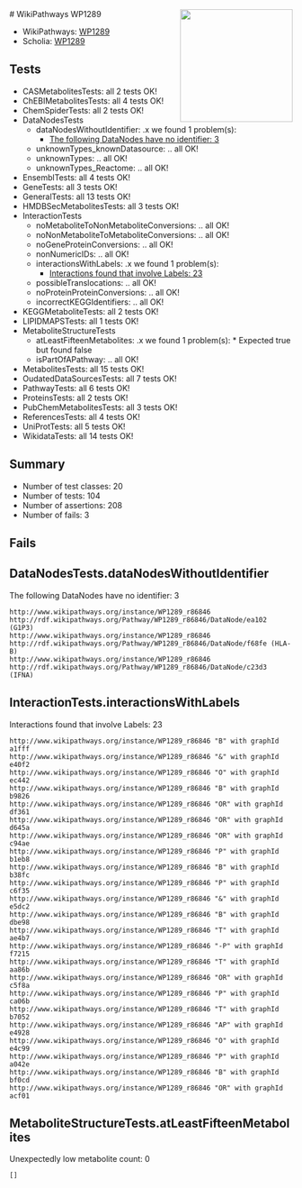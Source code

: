 <img style="float: right; width: 200px" src="https://upload.wikimedia.org/wikipedia/commons/thumb/8/83/Wplogo_with_text_500.png/640px-Wplogo_with_text_500.png" />
# WikiPathways WP1289

* WikiPathways: [WP1289](https://new.wikipathways.org/pathways/WP1289)
* Scholia: [WP1289](https://scholia.toolforge.org/wikipathways/WP1289)
## Tests
* CASMetabolitesTests: all 2 tests OK!
* ChEBIMetabolitesTests: all 4 tests OK!
* ChemSpiderTests: all 2 tests OK!
* DataNodesTests
    * dataNodesWithoutIdentifier: .x we found 1 problem(s):
        * [The following DataNodes have no identifier: 3](#d2d32fa2)
    * unknownTypes_knownDatasource: .. all OK!
    * unknownTypes: .. all OK!
    * unknownTypes_Reactome: .. all OK!
* EnsemblTests: all 4 tests OK!
* GeneTests: all 3 tests OK!
* GeneralTests: all 13 tests OK!
* HMDBSecMetabolitesTests: all 3 tests OK!
* InteractionTests
    * noMetaboliteToNonMetaboliteConversions: .. all OK!
    * noNonMetaboliteToMetaboliteConversions: .. all OK!
    * noGeneProteinConversions: .. all OK!
    * nonNumericIDs: .. all OK!
    * interactionsWithLabels: .x we found 1 problem(s):
        * [Interactions found that involve Labels: 23](#fe97a8da)
    * possibleTranslocations: .. all OK!
    * noProteinProteinConversions: .. all OK!
    * incorrectKEGGIdentifiers: .. all OK!
* KEGGMetaboliteTests: all 2 tests OK!
* LIPIDMAPSTests: all 1 tests OK!
* MetaboliteStructureTests
    * atLeastFifteenMetabolites: .x we found 1 problem(s):
            * Expected true but found false
    * isPartOfAPathway: .. all OK!
* MetabolitesTests: all 15 tests OK!
* OudatedDataSourcesTests: all 7 tests OK!
* PathwayTests: all 6 tests OK!
* ProteinsTests: all 2 tests OK!
* PubChemMetabolitesTests: all 3 tests OK!
* ReferencesTests: all 4 tests OK!
* UniProtTests: all 5 tests OK!
* WikidataTests: all 14 tests OK!


## Summary

* Number of test classes: 20
* Number of tests: 104
* Number of assertions: 208
* Number of fails: 3

## Fails

<a name="d2d32fa2" />

## DataNodesTests.dataNodesWithoutIdentifier

The following DataNodes have no identifier: 3
```
http://www.wikipathways.org/instance/WP1289_r86846 http://rdf.wikipathways.org/Pathway/WP1289_r86846/DataNode/ea102 (G1P3)
http://www.wikipathways.org/instance/WP1289_r86846 http://rdf.wikipathways.org/Pathway/WP1289_r86846/DataNode/f68fe (HLA-B)
http://www.wikipathways.org/instance/WP1289_r86846 http://rdf.wikipathways.org/Pathway/WP1289_r86846/DataNode/c23d3 (IFNA)
```

<a name="fe97a8da" />

## InteractionTests.interactionsWithLabels

Interactions found that involve Labels: 23
```
http://www.wikipathways.org/instance/WP1289_r86846 "B" with graphId a1fff
http://www.wikipathways.org/instance/WP1289_r86846 "&" with graphId e40f2
http://www.wikipathways.org/instance/WP1289_r86846 "O" with graphId ec442
http://www.wikipathways.org/instance/WP1289_r86846 "B" with graphId b9826
http://www.wikipathways.org/instance/WP1289_r86846 "OR" with graphId df361
http://www.wikipathways.org/instance/WP1289_r86846 "OR" with graphId d645a
http://www.wikipathways.org/instance/WP1289_r86846 "OR" with graphId c94ae
http://www.wikipathways.org/instance/WP1289_r86846 "P" with graphId b1eb8
http://www.wikipathways.org/instance/WP1289_r86846 "B" with graphId b38fc
http://www.wikipathways.org/instance/WP1289_r86846 "P" with graphId c6f35
http://www.wikipathways.org/instance/WP1289_r86846 "&" with graphId e5dc2
http://www.wikipathways.org/instance/WP1289_r86846 "B" with graphId dbe98
http://www.wikipathways.org/instance/WP1289_r86846 "T" with graphId ae4b7
http://www.wikipathways.org/instance/WP1289_r86846 "-P" with graphId f7215
http://www.wikipathways.org/instance/WP1289_r86846 "T" with graphId aa86b
http://www.wikipathways.org/instance/WP1289_r86846 "OR" with graphId c5f8a
http://www.wikipathways.org/instance/WP1289_r86846 "P" with graphId ca06b
http://www.wikipathways.org/instance/WP1289_r86846 "T" with graphId b7052
http://www.wikipathways.org/instance/WP1289_r86846 "AP" with graphId e4928
http://www.wikipathways.org/instance/WP1289_r86846 "O" with graphId e4c99
http://www.wikipathways.org/instance/WP1289_r86846 "P" with graphId a042e
http://www.wikipathways.org/instance/WP1289_r86846 "B" with graphId bf0cd
http://www.wikipathways.org/instance/WP1289_r86846 "OR" with graphId acf01
```

<a name="6d4290df" />

## MetaboliteStructureTests.atLeastFifteenMetabolites

Unexpectedly low metabolite count: 0

```
[]
```

